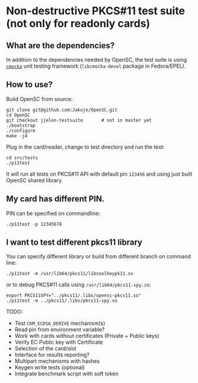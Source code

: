 # Non-destructive PKCS#11 test suite (not only for readonly cards)

## What are the dependencies?

In addition to the dependencies needed by OpenSC, the test suite is
using  [`cmocka`](https://cmocka.org/) unit testing framework
(`libcmocka-devel` package in Fedora/EPEL).

## How to use?

Build OpenSC from source:

    git clone git@github.com:Jakuje/OpenSC.git
    cd OpenSC
    git checkout jjelen-testsuite		# not in master yet
    ./bootstrap
    ./configure
    make -j4

Plug in the card/reader, change to test directory and run the test:

    cd src/tests
    ./p11test

It will run all tests on PKCS#11 API with default pin `123456`
and using just built OpenSC shared library.

## My card has different PIN.

PIN can be specified on commandline:

    ./p11test -p 12345678

## I want to test different pkcs11 library

You can specify different library or build from different branch
on command line:

    ./p11test -m /usr/lib64/pkcs11/libcoolkeypk11.so

or to debug PKCS#11 calls using `/usr/lib64/pkcs11-spy.so`:

    export PKCS11SPY="../pkcs11/.libs/opensc-pkcs11.so"
    ./p11test -m ../pkcs11/.libs/pkcs11-spy.so


TODO:

 * Test `CKM_ECDSA_DERIVE` mechanism(s)
 * Read pin from environment variable?
 * Work with cards without certificates (Private + Public keys)
 * Verify EC Public key with Certificate
 * Selection of the card/slot
 * Interface for results reporting?
 * Multipart mechanisms with hashes
 * Keygen write tests (optional)
 * Integrate benchmark script with soft token
